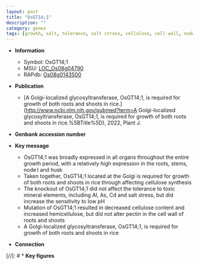 ```yaml
---
layout: post
title: "OsGT14;1"
description: ""
category: genes
tags: [growth, salt, tolerance, salt stress, cellulose, cell wall, node, glycosyltransferase]
---
```


* **Information**  
    + Symbol: OsGT14;1  
    + MSU: [LOC_Os08g04790](http://rice.uga.edu/cgi-bin/ORF_infopage.cgi?orf=LOC_Os08g04790)  
    + RAPdb: [Os08g0143500](http://rapdb.dna.affrc.go.jp/viewer/gbrowse_details/irgsp1?name=Os08g0143500)  

* **Publication**  
    + [A Golgi-localized glycosyltransferase, OsGT14;1, is required for growth of both roots and shoots in rice.](http://www.ncbi.nlm.nih.gov/pubmed?term=A Golgi-localized glycosyltransferase, OsGT14;1, is required for growth of both roots and shoots in rice.%5BTitle%5D), 2022, Plant J.

* **Genbank accession number**  

* **Key message**  
    + OsGT14;1 was broadly expressed in all organs throughout the entire growth period, with a relatively high expression in the roots, stems, node I and husk
    + Taken together, OsGT14;1 located at the Golgi is required for growth of both roots and shoots in rice through affecting cellulose synthesis
    + The knockout of OsGT14;1 did not affect the tolerance to toxic mineral elements, including Al, As, Cd and salt stress, but did increase the sensitivity to low pH
    + Mutation of OsGT14;1 resulted in decreased cellulose content and increased hemicellulose, but did not alter pectin in the cell wall of roots and shoots
    + A Golgi-localized glycosyltransferase, OsGT14;1, is required for growth of both roots and shoots in rice

* **Connection**  

[//]: # * **Key figures**  


